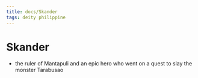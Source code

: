 ```yaml
---
title: docs/Skander
tags: deity philippine
---
```


# Skander
- the ruler of Mantapuli and an epic hero who went on a quest to slay the monster Tarabusao